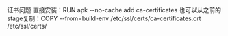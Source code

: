 证书问题
直接安装：RUN apk --no-cache add ca-certificates
也可以从之前的stage复制：COPY --from=build-env /etc/ssl/certs/ca-certificates.crt /etc/ssl/certs/